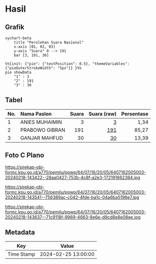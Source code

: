 # Hasil

## Grafik

```mermaid
xychart-beta
    title "Perolehan Suara Nasional"
    x-axis [01, 02, 03]
    y-axis "Suara" 0 --> 191
    bar [3, 191, 30]
```

```mermaid
%%{init: {"pie": {"textPosition": 0.5}, "themeVariables": {"pieOuterStrokeWidth": "5px"}} }%%
pie showData
    "1" : 3
    "2" : 191
    "3" : 30
```

## Tabel

| No. | Nama Paslon    | Suara | Suara (raw) | Persentase |
|:--- |:-------------- | -----:| -----------:| ----------:|
| 1   | ANIES MUHAIMIN | 3     | [3][p-1]    | 1,34       |
| 2   | PRABOWO GIBRAN | 191   | [191][p-2]  | 85,27      |
| 3   | GANJAR MAHFUD  | 30    | [30][p-3]   | 13,39      |


[p-1]: https://github.com/gigit-pemilu/pemilu-2024/blob/main/pilpres/hitung-suara/sub/64-kalimantan-timur/sub/07-kutai-barat/sub/16-nyuatan/sub/2005-intu-lingau/sub/003-tps/sub/paslon-1.txt
[p-2]: https://github.com/gigit-pemilu/pemilu-2024/blob/main/pilpres/hitung-suara/sub/64-kalimantan-timur/sub/07-kutai-barat/sub/16-nyuatan/sub/2005-intu-lingau/sub/003-tps/sub/paslon-2.txt
[p-3]: https://github.com/gigit-pemilu/pemilu-2024/blob/main/pilpres/hitung-suara/sub/64-kalimantan-timur/sub/07-kutai-barat/sub/16-nyuatan/sub/2005-intu-lingau/sub/003-tps/sub/paslon-3.txt

## Foto C Plano

https://sirekap-obj-formc.kpu.go.id/a770/pemilu/ppwp/64/07/16/20/05/6407162005003-20240218-143422--28aa0427-753b-4c8f-a2e3-172191662384.jpg

https://sirekap-obj-formc.kpu.go.id/a770/pemilu/ppwp/64/07/16/20/05/6407162005003-20240218-143541--756389ac-c042-4fde-ba1c-04a6ba5196e7.jpg

https://sirekap-obj-formc.kpu.go.id/a770/pemilu/ppwp/64/07/16/20/05/6407162005003-20240218-143637--71c9118f-9969-4663-8e6e-d9cd8e8e08ee.jpg


## Metadata

| Key        | Value               |
| ---------- | ------------------- |
| Time Stamp | 2024-02-25 13:00:00 |




